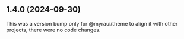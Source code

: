 ## 1.4.0 (2024-09-30)

This was a version bump only for @myraui/theme to align it with other projects, there were no code changes.